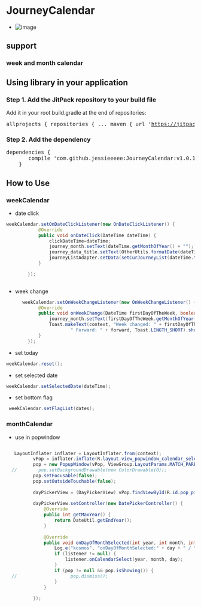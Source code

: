 # JourneyCalendar
- ![image](http://oqujmbgen.bkt.clouddn.com/%E5%91%A8%E6%97%A5%E5%8E%86%E4%B8%8E%E6%9C%88%E6%97%A5%E5%8E%86%E7%9A%84%E8%81%94%E5%8A%A8%E5%AE%9E%E7%8E%B0.gif)
## support 
### week and month calendar
## Using library in your application
### Step 1. Add the JitPack repository to your build file
Add it in your root build.gradle at the end of repositories:
	<pre>
	allprojects {
		repositories {
			...
			maven { url 'https://jitpack.io' }
		}
	}
	</pre>
### Step 2. Add the dependency
<pre>
dependencies {
       compile 'com.github.jessieeeee:JourneyCalendar:v1.0.1'
	}
</pre>

## How to Use
### weekCalendar
- date click 
```java
weekCalendar.setOnDateClickListener(new OnDateClickListener() {
            @Override
            public void onDateClick(DateTime dateTime) {
                clickDateTime=dateTime;
                journey_month.setText(dateTime.getMonthOfYear() + "");
                journey_data_title.setText(OtherUtils.formatDate(dateTime.toDate()));
                journeyListAdapter.setData(setCurJourneyList(dateTime.toDate()));//设置当天的行程数据
            }

        });
  
```
- week change
```java
      weekCalendar.setOnWeekChangeListener(new OnWeekChangeListener() {
            @Override
            public void onWeekChange(DateTime firstDayOfTheWeek, boolean forward) {
                journey_month.setText(firstDayOfTheWeek.getMonthOfYear() + "");
                Toast.makeText(context, "Week changed: " + firstDayOfTheWeek +
                        " Forward: " + forward, Toast.LENGTH_SHORT).show();
            }
        });
```

- set today
```java
weekCalendar.reset();
```
- set selected date
```java
weekCalendar.setSelectedDate(dateTime);
```
- set bottom flag
```java
 weekCalendar.setFlagList(dates);
```

### monthCalendar
- use in popwindow
```java

   LayoutInflater inflater = LayoutInflater.from(context);
          vPop = inflater.inflate(R.layout.view_popwindow_calendar_select, null);
          pop = new PopupWindow(vPop, ViewGroup.LayoutParams.MATCH_PARENT, ViewGroup.LayoutParams.MATCH_PARENT);
  //        pop.setBackgroundDrawable(new ColorDrawable(0));
          pop.setFocusable(false);
          pop.setOutsideTouchable(false);
  
          dayPickerView = (DayPickerView) vPop.findViewById(R.id.pop_pickerView);
  
          dayPickerView.setController(new DatePickerController() {
              @Override
              public int getMaxYear() {
                  return DateUtil.getEndYear();
              }
  
              @Override
              public void onDayOfMonthSelected(int year, int month, int day) {
                  Log.e("kosmos", "onDayOfMonthSelected:" + day + " / " + month + " / " + year);
                  if (listener != null) {
                      listener.onCalendarSelect(year, month, day);
                  }
                  if (pop != null && pop.isShowing()) {
  //                    pop.dismiss();
                  }
              }
  
          });

```

